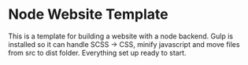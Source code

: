 # Node Website Template
 
This is a template for building a website with a node backend. Gulp is installed so it can handle SCSS -> CSS, minify javascript and move files from src to dist folder.
Everything set up ready to start. 
